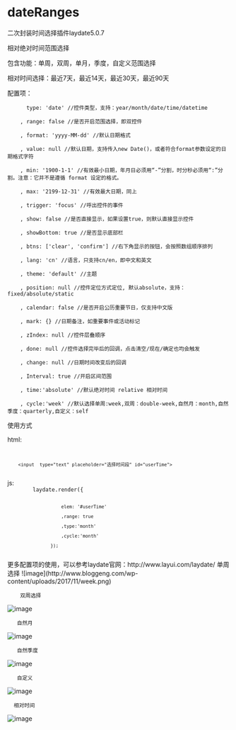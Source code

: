 # dateRanges
二次封装时间选择插件laydate5.0.7

相对绝对时间范围选择

包含功能：单周，双周，单月，季度，自定义范围选择

相对时间选择：最近7天，最近14天，最近30天，最近90天

配置项：

          type: 'date' //控件类型，支持：year/month/date/time/datetime
          
        , range: false //是否开启范围选择，即双控件
        
        , format: 'yyyy-MM-dd' //默认日期格式
        
        , value: null //默认日期，支持传入new Date()，或者符合format参数设定的日期格式字符
        
        , min: '1900-1-1' //有效最小日期，年月日必须用“-”分割，时分秒必须用“:”分割。注意：它并不是遵循 format 设定的格式。
        
        , max: '2199-12-31' //有效最大日期，同上
        
        , trigger: 'focus' //呼出控件的事件
        
        , show: false //是否直接显示，如果设置true，则默认直接显示控件
        
        , showBottom: true //是否显示底部栏
        
        , btns: ['clear', 'confirm'] //右下角显示的按钮，会按照数组顺序排列
        
        , lang: 'cn' //语言，只支持cn/en，即中文和英文
        
        , theme: 'default' //主题
        
        , position: null //控件定位方式定位, 默认absolute，支持：fixed/absolute/static
        
        , calendar: false //是否开启公历重要节日，仅支持中文版
        
        , mark: {} //日期备注，如重要事件或活动标记
        
        , zIndex: null //控件层叠顺序
        
        , done: null //控件选择完毕后的回调，点击清空/现在/确定也均会触发
        
        , change: null //日期时间改变后的回调
        
        , Interval: true //开启区间范围
        
        , time:'absolute' //默认绝对时间 relative 相对时间
        
        , cycle:'week' //默认选择单周:week,双周：double-week,自然月：month,自然季度：quarterly,自定义：self
        
使用方式

html:
<code>

        <input  type="text" placeholder="选择时间段" id="userTime">

</code>
js:
<code>
        laydate.render({

                        elem: '#userTime'

                        ,range: true

                        ,type:'month'

                        ,cycle:'month'

                    });

</code>
更多配置项的使用，可以参考laydate官网：<a herf="http://www.layui.com/laydate/">http://www.layui.com/laydate/</a>
        单周选择
![image](http://www.bloggeng.com/wp-content/uploads/2017/11/week.png)

        双周选择
![image](http://www.bloggeng.com/wp-content/uploads/2017/11/double.png)

       
       自然月
![image](http://www.bloggeng.com/wp-content/uploads/2017/11/month.png)

       
       自然季度
![image](http://www.bloggeng.com/wp-content/uploads/2017/11/jidu.png)

       
       自定义
![image](http://www.bloggeng.com/wp-content/uploads/2017/11/self.png)

       
      相对时间
![image](http://www.bloggeng.com/wp-content/uploads/2017/11/xiang.png)

      
      
     
